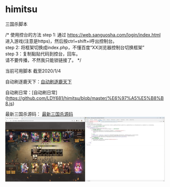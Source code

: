 # himitsu
三国杀脚本

/*
使用控台的方法
step 1: 通过 https://web.sanguosha.com/login/index.html 进入游戏(注意是https)，然后按ctrl+shift+i呼出控制台。  
step 2: 将框架切换成index.php，不懂百度“XX浏览器控制台切换框架”  
step 3：复制黏贴代码到控台，回车。  
请不要传播，不然我只能锁链接了。
*/

当前可用脚本 截至2020/1/4

自动刷逐鹿天下：[自动刷逐鹿天下](https://github.com/LDY681/himitsu/blob/master/%E8%87%AA%E5%8A%A8%E5%88%B7%E9%80%90%E9%B9%BF%E5%A4%A9%E4%B8%8B.js)
 
自动刷日常：[自动刷日常]
(https://github.com/LDY681/himitsu/blob/master/%E6%97%A5%E5%B8%B8.js)

最新三国杀源码：
[最新三国杀源码](https://raw.githubusercontent.com/LDY681/himitsu/master/%E6%96%B0%E6%B8%B8%E5%8D%A120191229.js)
![avatar](demo.jpg)
